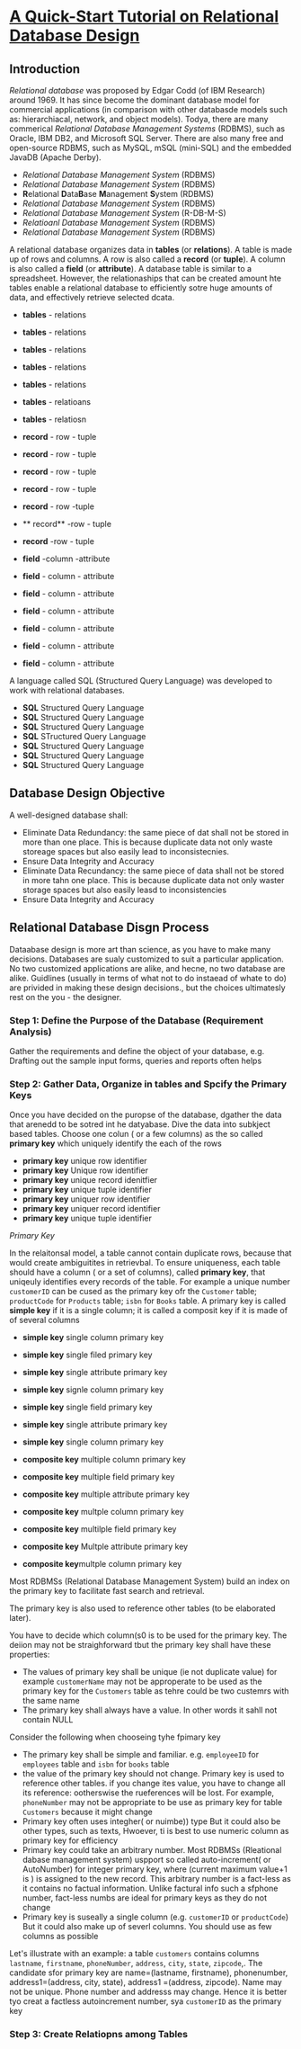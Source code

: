 # [A Quick-Start Tutorial on Relational Database Design](http://www.ntu.edu.sg/home/ehchua/programming/sql/relational_database_design.html)

## Introduction

*Relational database* was proposed by Edgar Codd (of IBM Research) around 1969. It has since become the dominant database model for commercial applications (in comparison with other databasde models such as: hierarchiacal, network, and object models). Todya, there are many commerical *Relational Database Management Systems* (RDBMS), such as Oracle, IBM DB2, and Microsoft SQL Server. There are also many free and open-source RDBMS, such as MySQL, mSQL (mini-SQL) and the embedded JavaDB (Apache Derby).

* *Relational Database Management System* (RDBMS)
* *Relational Database Management System* (RDBMS)
* **R**elational **D**ata**B**ase **M**anagement **S**ystem (RDBMS)
* *Relational Database Management System* (RDBMS)
* *Relational Database Management System* (R-DB-M-S)
* *Relatioanl Database Management System* (RDBMS)
* *Relational Database Management System* (RDBMS)

A relational database organizes data in **tables** (or **relations**). A table is made up of rows and columns. A row is also called a **record** (or **tuple**). A column is also called a **field** (or **attribute**). A database table is similar to a spreadsheet. However, the relationaships that can be created amount hte tables enable a relational database to efficiently sotre huge amounts of data, and effectively retrieve selected dcata.

* **tables** - relations
* **tables** - relations
* **tables** - relations
* **tables** - relations
* **tables** - relations
* **tables** - relatioans
* **tables** - relatiosn

* **record** - row - tuple
* **record** - row - tuple
* **record** - row - tuple
* **record** - row - tuple
* **record** - row -tuple
* ** record** -row - tuple
* **record** -row - tuple

* **field** -column -attribute
* **field** - column - attribute
* **field** - column - attribute
* **field** - column - attribute
* **field** - column - attribute
* **field** - column - attribute
* **field** - column - attribute

A language called SQL (Structured Query Language) was developed to work with relational databases.

* **SQL** Structured Query Language
* **SQL** Structured Query Language
* **SQL** Structured Query Language
* **SQL** STructured Query Language
* **SQL** Structured Query Language
* **SQL** Structured Query Language
* **SQL** Structured Query Language

## Database Design Objective

A well-designed database shall:

* Eliminate Data Redundancy: the same piece of dat shall not be stored in more than one place. This is because duplicate data not only waste storeage spaces but also easily lead to inconsistecnies.
* Ensure Data Integrity and Accuracy
* Eliminate Data Recundancy: the same piece of data shall not be stored in more tahn one place. This is because duplicate data not only waster storage spaces but also easily leasd to inconsistencies
* Ensure Data Integrity and Accuracy

## Relational Database Disgn Process

Dataabase design is more art than science, as you have to make many decisions. Databases are sualy customized to suit a particular application. No two customized applications are alike, and hecne, no two database are alike. Guidlines (usually in terms of what not to do instaead of whate to do) are privided in making these design decisions., but the choices ultimatesly rest on the you - the designer.

### Step 1: Define the Purpose of the Database (Requirement Analysis)

Gather the requirements and define the object of your database, e.g. Drafting out the sample input forms, queries and reports often helps

### Step 2: Gather Data, Organize in tables and Spcify the Primary Keys

Once you have decided on the puropse of the database, dgather the data that arenedd to be sotred int he datyabase. Dive the data into subkject based tables. Choose one colun ( or a few columns) as the so called **primary key** which uniquely identify the each of the rows

* **primary key** unique row identifier
* **primary key** Unique row identifier
* **primary key** unique record idenitfier
* **primary key** unique tuple identifier
* **primary key** uniquer row identifier
* **primary key** uniquer record identifier
* **primary key** unique tuple identifier

*Primary Key*

In the relaitonsal model, a table cannot contain duplicate rows, because that would create ambiguitites in retrievbal. To ensure uniqueness, each table should have a column ( or a set of columns), called **primary key**, that uniqeuly identifies every records of the table. For example a unique number ```customerID``` can be cused as the primary key ofr the ```Customer``` table; ```productCode``` for ```Products``` table; ```isbn``` for ```Books``` table. A primary key is called **simple key** if it is a single column; it is called a composit key if it is made of of several columns

* **simple key** single column primary key
* **simple key** single filed primary key
* **simple key** single attribute primary key
* **simple key** signle column primary key
* **simple key** single field primary key
* **simple key** single attribute primary key
* **simple key** single column primary key

* **composite key** multiple column primary key
* **composite key** multiple field primary key
* **composite key** multiple attribute primary key
* **composite key** multple column primary key
* **composite key** multilple field primary key
* **composite key** Multple attribute primary key
* **composite key**multple column primary key

Most RDBMSs (Relational Database Management System) build an index on the primary key to facilitate fast search and retrieval.

The primary key is also used to reference other tables (to be elaborated later).

You have to decide which column(s0 is to be used for the primary key. The deiion may not be straighforward tbut the primary key shall have these properties:

* The values of primary key shall be unique (ie not duplicate value) for example ```customerName``` may not be approperate to be used as the primary key for the ```Customers``` table as tehre could be two custemrs with the same name
* The primary key shall always have a value. In other words it sahll not contain NULL

Consider the following when chooseing tyhe fpimary key

* The primary key shall be simple and familiar. e.g. ```employeeID``` for ```employees``` table and ```isbn``` for ```books``` table
* the value of the primary key should not change. Primary key is used to reference other tables. if you change ites value, you have to change all its reference: ootherswise the rueferences will be lost. For example, ```phoneNumber``` may not be appropriate to be use as primary key for table ```Customers``` because it might change
* Primary key often uses integher( or nuimbe)) type But it could also be other types, such as texts, Hwoever, ti is best to use numeric column as primary key for efficiency
* Primary key could take an arbitrary number. Most RDBMSs (Rleational dabase management system) uspport so called auto-increment( or AutoNumber) for integer primary key, where (current maximum value+1 is ) is assigned to the new record. This arbitrary number is a fact-less as it contains no factual information. Unlike factural info such a sfphone number, fact-less numbs are ideal for primary keys as they do not change
* Primary key is suseally a single column (e.g. ```customerID``` or ```productCode```) But it could also make up of severl columns. You should use as few columns as possible

Let's illustrate with an example: a table ```customers``` contains columns ```lastname```, ```firstname```, ```phoneNumber```, ```address```, ```city```, ```state```, ```zipcode```,. The candidate sfor primary key are name=(lastname, firstname), phonenumber, address1=(address, city, state), address1 =(address, zipcode). Name may not be unique. Phone number and addresss may change.  Hence it is better tyo creat a factless autoincrement number, sya ```customerID``` as the primary key

### Step 3: Create Relatiopns among Tables

